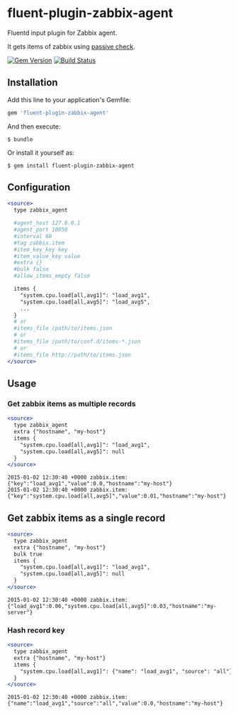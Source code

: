 # fluent-plugin-zabbix-agent

Fluentd input plugin for Zabbix agent.

It gets items of zabbix using [passive check](https://www.zabbix.com/documentation/2.4/manual/appendix/items/activepassive#passive_checks).

[![Gem Version](https://badge.fury.io/rb/fluent-plugin-zabbix-agent.svg)](http://badge.fury.io/rb/fluent-plugin-zabbix-agent)
[![Build Status](https://travis-ci.org/winebarrel/fluent-plugin-zabbix-agent.svg)](https://travis-ci.org/winebarrel/fluent-plugin-zabbix-agent)

## Installation

Add this line to your application's Gemfile:

```ruby
gem 'fluent-plugin-zabbix-agent'
```

And then execute:

    $ bundle

Or install it yourself as:

    $ gem install fluent-plugin-zabbix-agent

## Configuration

```apache
<source>
  type zabbix_agent

  #agent_host 127.0.0.1
  #agent_port 10050
  #interval 60
  #tag zabbix.item
  #item_key_key key
  #item_value_key value
  #extra {}
  #bulk false
  #allow_items_empty false

  items {
    "system.cpu.load[all,avg1]": "load_avg1",
    "system.cpu.load[all,avg5]": "load_avg5",
    ...
  }
  # or
  #items_file /path/to/items.json
  # or
  #items_file /path/to/conf.d/items-*.json
  # or
  #items_file http://path/to/items.json
</source>

```

## Usage

### Get zabbix items as multiple records

```apache
<source>
  type zabbix_agent
  extra {"hostname", "my-host"}
  items {
    "system.cpu.load[all,avg1]": "load_avg1",
    "system.cpu.load[all,avg5]": null
  }
</source>

```

```
2015-01-02 12:30:40 +0000 zabbix.item: {"key":"load_avg1","value":0.0,"hostname":"my-host"}
2015-01-02 12:30:40 +0000 zabbix.item: {"key":"system.cpu.load[all,avg5]","value":0.01,"hostname":"my-host"}
```

## Get zabbix items as a single record

```apache
<source>
  type zabbix_agent
  extra {"hostname", "my-host"}
  bulk true
  items {
    "system.cpu.load[all,avg1]": "load_avg1",
    "system.cpu.load[all,avg5]": null
  }
</source>

```

```
2015-01-02 12:30:40 +0000 zabbix.item: {"load_avg1":0.06,"system.cpu.load[all,avg5]":0.03,"hostname":"my-server"}
```

### Hash record key

```apache
<source>
  type zabbix_agent
  extra {"hostname", "my-host"}
  items {
    "system.cpu.load[all,avg1]": {"name": "load_avg1", "source": "all"}
  }
</source>

```

```
2015-01-02 12:30:40 +0000 zabbix.item: {"name":"load_avg1","source":"all","value":0.0,"hostname":"my-host"}
```
